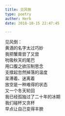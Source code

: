 ```yaml
---  
title: 见风倒  
type: poetry  
auther: Herb  
date: 2018-10-15 22:47:45  

---  
```

见风倒：  
黄酒的名字太过巧妙  
我把蟹膏尝了又尝  
吮吸秋天的尾巴    
用口腹之欲压制思念  
支撑起忽然掉落的温度  
呆滞着、迷离着  
放空是一种难得的状态    
又一个冬天轮回  
我已经孤独过了二十年的冰期  
我们碰杯又贪杯  
早点让自己变得丰腴  
